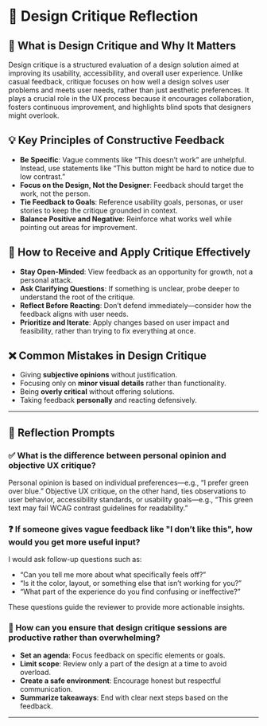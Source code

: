 # 📝 Design Critique Reflection

## 🧠 What is Design Critique and Why It Matters

Design critique is a structured evaluation of a design solution aimed at improving its usability, accessibility, and overall user experience. Unlike casual feedback, critique focuses on how well a design solves user problems and meets user needs, rather than just aesthetic preferences. It plays a crucial role in the UX process because it encourages collaboration, fosters continuous improvement, and highlights blind spots that designers might overlook.

## 💡 Key Principles of Constructive Feedback

- **Be Specific**: Vague comments like “This doesn’t work” are unhelpful. Instead, use statements like “This button might be hard to notice due to low contrast.”
- **Focus on the Design, Not the Designer**: Feedback should target the work, not the person.
- **Tie Feedback to Goals**: Reference usability goals, personas, or user stories to keep the critique grounded in context.
- **Balance Positive and Negative**: Reinforce what works well while pointing out areas for improvement.

## 🙇 How to Receive and Apply Critique Effectively

- **Stay Open-Minded**: View feedback as an opportunity for growth, not a personal attack.
- **Ask Clarifying Questions**: If something is unclear, probe deeper to understand the root of the critique.
- **Reflect Before Reacting**: Don’t defend immediately—consider how the feedback aligns with user needs.
- **Prioritize and Iterate**: Apply changes based on user impact and feasibility, rather than trying to fix everything at once.

## ❌ Common Mistakes in Design Critique

- Giving **subjective opinions** without justification.
- Focusing only on **minor visual details** rather than functionality.
- Being **overly critical** without offering solutions.
- Taking feedback **personally** and reacting defensively.

---

## 🔄 Reflection Prompts

### ✅ What is the difference between personal opinion and objective UX critique?

Personal opinion is based on individual preferences—e.g., “I prefer green over blue.” Objective UX critique, on the other hand, ties observations to user behavior, accessibility standards, or usability goals—e.g., “This green text may fail WCAG contrast guidelines for readability.”

### ❓ If someone gives vague feedback like "I don’t like this", how would you get more useful input?

I would ask follow-up questions such as:
- “Can you tell me more about what specifically feels off?”
- “Is it the color, layout, or something else that isn’t working for you?”
- “What part of the experience do you find confusing or ineffective?”

These questions guide the reviewer to provide more actionable insights.

### 💬 How can you ensure that design critique sessions are productive rather than overwhelming?

- **Set an agenda**: Focus feedback on specific elements or goals.
- **Limit scope**: Review only a part of the design at a time to avoid overload.
- **Create a safe environment**: Encourage honest but respectful communication.
- **Summarize takeaways**: End with clear next steps based on the feedback.

---

